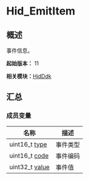 # Hid_EmitItem


## 概述

事件信息。

**起始版本：** 11

**相关模块：**[HidDdk](_hid_ddk.md)


## 汇总


### 成员变量

| 名称 | 描述 | 
| -------- | -------- |
| uint16_t [type](_hid_ddk.md#type) | 事件类型 | 
| uint16_t [code](_hid_ddk.md#code) | 事件编码 | 
| uint32_t [value](_hid_ddk.md#value) | 事件值 | 
